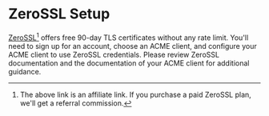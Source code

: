 # ZeroSSL Setup

[ZeroSSL](https://zerossl.com/documentation/acme/?fpr=getlocalcert&fp_sid=docsca)[^1] offers free 90-day TLS certificates without any rate limit.
You'll need to sign up for an account, choose an ACME client, and configure your ACME client to use ZeroSSL credentials.
Please review ZeroSSL documentation and the documentation of your ACME client for additional guidance.

[^1]: The above link is an affiliate link.  If you purchase a paid ZeroSSL plan, we'll get a referral commission.

